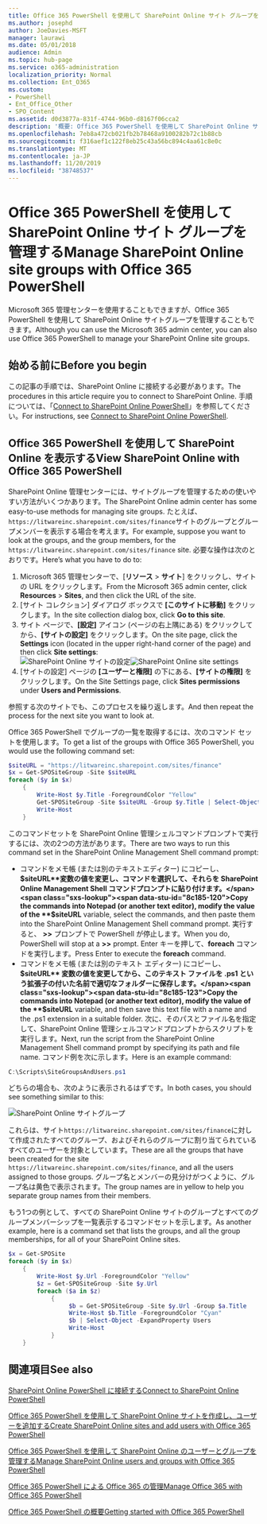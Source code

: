 ```yaml
---
title: Office 365 PowerShell を使用して SharePoint Online サイト グループを管理する
ms.author: josephd
author: JoeDavies-MSFT
manager: laurawi
ms.date: 05/01/2018
audience: Admin
ms.topic: hub-page
ms.service: o365-administration
localization_priority: Normal
ms.collection: Ent_O365
ms.custom:
- PowerShell
- Ent_Office_Other
- SPO_Content
ms.assetid: d0d3877a-831f-4744-96b0-d8167f06cca2
description: '概要: Office 365 PowerShell を使用して SharePoint Online サイトグループを管理します。'
ms.openlocfilehash: 7eb8a472cb021fb2b78468a9100282b72c1b88cb
ms.sourcegitcommit: f316aef1c122f8eb25c43a56bc894c4aa61c8e0c
ms.translationtype: MT
ms.contentlocale: ja-JP
ms.lasthandoff: 11/20/2019
ms.locfileid: "38748537"
---
```

# <a name="manage-sharepoint-online-site-groups-with-office-365-powershell"></a><span data-ttu-id="8c185-103">Office 365 PowerShell を使用して SharePoint Online サイト グループを管理する</span><span class="sxs-lookup"><span data-stu-id="8c185-103">Manage SharePoint Online site groups with Office 365 PowerShell</span></span>

<span data-ttu-id="8c185-104">Microsoft 365 管理センターを使用することもできますが、Office 365 PowerShell を使用して SharePoint Online サイトグループを管理することもできます。</span><span class="sxs-lookup"><span data-stu-id="8c185-104">Although you can use the Microsoft 365 admin center, you can also use Office 365 PowerShell to manage your SharePoint Online site groups.</span></span>

## <a name="before-you-begin"></a><span data-ttu-id="8c185-105">始める前に</span><span class="sxs-lookup"><span data-stu-id="8c185-105">Before you begin</span></span>

<span data-ttu-id="8c185-106">この記事の手順では、SharePoint Online に接続する必要があります。</span><span class="sxs-lookup"><span data-stu-id="8c185-106">The procedures in this article require you to connect to SharePoint Online.</span></span> <span data-ttu-id="8c185-107">手順については、「[Connect to SharePoint Online PowerShell](https://docs.microsoft.com/powershell/sharepoint/sharepoint-online/connect-sharepoint-online?view=sharepoint-ps)」を参照してください。</span><span class="sxs-lookup"><span data-stu-id="8c185-107">For instructions, see [Connect to SharePoint Online PowerShell](https://docs.microsoft.com/powershell/sharepoint/sharepoint-online/connect-sharepoint-online?view=sharepoint-ps).</span></span>

## <a name="view-sharepoint-online-with-office-365-powershell"></a><span data-ttu-id="8c185-108">Office 365 PowerShell を使用して SharePoint Online を表示する</span><span class="sxs-lookup"><span data-stu-id="8c185-108">View SharePoint Online with Office 365 PowerShell</span></span>

<span data-ttu-id="8c185-109">SharePoint Online 管理センターには、サイトグループを管理するための使いやすい方法がいくつかあります。</span><span class="sxs-lookup"><span data-stu-id="8c185-109">The SharePoint Online admin center has some easy-to-use methods for managing site groups.</span></span> <span data-ttu-id="8c185-110">たとえば、 `https://litwareinc.sharepoint.com/sites/finance`サイトのグループとグループメンバーを表示する場合を考えます。</span><span class="sxs-lookup"><span data-stu-id="8c185-110">For example, suppose you want to look at the groups, and the group members, for the `https://litwareinc.sharepoint.com/sites/finance` site.</span></span> <span data-ttu-id="8c185-111">必要な操作は次のとおりです。</span><span class="sxs-lookup"><span data-stu-id="8c185-111">Here’s what you have to do to:</span></span>

1. <span data-ttu-id="8c185-112">Microsoft 365 管理センターで、[**リソース** > **サイト**] をクリックし、サイトの URL をクリックします。</span><span class="sxs-lookup"><span data-stu-id="8c185-112">From the Microsoft 365 admin center, click **Resources** > **Sites**, and then click the URL of the site.</span></span>
2. <span data-ttu-id="8c185-113">[サイト コレクション] ダイアログ ボックスで **[このサイトに移動]** をクリックします。</span><span class="sxs-lookup"><span data-stu-id="8c185-113">In the site collection dialog box, click **Go to this site**.</span></span>
3. <span data-ttu-id="8c185-114">サイト ページで、**[設定]** アイコン (ページの右上隅にある) をクリックしてから、**[サイトの設定]** をクリックします。</span><span class="sxs-lookup"><span data-stu-id="8c185-114">On the site page, click the **Settings** icon (located in the upper right-hand corner of the page) and then click **Site settings**:</span></span><br/>
<span data-ttu-id="8c185-115">![SharePoint Online サイトの設定](media/spo-site-settings.png)</span><span class="sxs-lookup"><span data-stu-id="8c185-115">![SharePoint Online site settings](media/spo-site-settings.png)</span></span><br/>
4. <span data-ttu-id="8c185-116">[サイトの設定] ページの **[ユーザーと権限]** の下にある、**[サイトの権限]** をクリックします。</span><span class="sxs-lookup"><span data-stu-id="8c185-116">On the Site Settings page, click **Sites permissions** under **Users and Permissions**.</span></span>

<span data-ttu-id="8c185-117">参照する次のサイトでも、このプロセスを繰り返します。</span><span class="sxs-lookup"><span data-stu-id="8c185-117">And then repeat the process for the next site you want to look at.</span></span>

<span data-ttu-id="8c185-118">Office 365 PowerShell でグループの一覧を取得するには、次のコマンド セットを使用します。</span><span class="sxs-lookup"><span data-stu-id="8c185-118">To get a list of the groups with Office 365 PowerShell, you would use the following command set:</span></span>

```powershell
$siteURL = "https://litwareinc.sharepoint.com/sites/finance"
$x = Get-SPOSiteGroup -Site $siteURL
foreach ($y in $x)
    {
        Write-Host $y.Title -ForegroundColor "Yellow"
        Get-SPOSiteGroup -Site $siteURL -Group $y.Title | Select-Object -ExpandProperty Users
        Write-Host
    }
```

<span data-ttu-id="8c185-119">このコマンドセットを SharePoint Online 管理シェルコマンドプロンプトで実行するには、次の2つの方法があります。</span><span class="sxs-lookup"><span data-stu-id="8c185-119">There are two ways to run this command set in the SharePoint Online Management Shell command prompt:</span></span>

- <span data-ttu-id="8c185-120">コマンドをメモ帳 (または別のテキストエディター) にコピーし、 **$siteURL**変数の値を変更し、コマンドを選択して、それらを SharePoint Online Management Shell コマンドプロンプトに貼り付けます。</span><span class="sxs-lookup"><span data-stu-id="8c185-120">Copy the commands into Notepad (or another text editor), modify the value of the **$siteURL** variable, select the commands, and then paste them into the SharePoint Online Management Shell command prompt.</span></span> <span data-ttu-id="8c185-121">実行すると、 **>>** プロンプトで PowerShell が停止します。</span><span class="sxs-lookup"><span data-stu-id="8c185-121">When you do, PowerShell will stop at a **>>** prompt.</span></span> <span data-ttu-id="8c185-122">Enter キーを押して、**foreach** コマンドを実行します。</span><span class="sxs-lookup"><span data-stu-id="8c185-122">Press Enter to execute the **foreach** command.</span></span><br/>
- <span data-ttu-id="8c185-123">コマンドをメモ帳 (または別のテキスト エディター) にコピーし、**$siteURL** 変数の値を変更してから、このテキスト ファイルを .ps1 という拡張子の付いた名前で適切なフォルダーに保存します。</span><span class="sxs-lookup"><span data-stu-id="8c185-123">Copy the commands into Notepad (or another text editor), modify the value of the **$siteURL** variable, and then save this text file with a name and the .ps1 extension in a suitable folder.</span></span> <span data-ttu-id="8c185-124">次に、そのパスとファイル名を指定して、SharePoint Online 管理シェルコマンドプロンプトからスクリプトを実行します。</span><span class="sxs-lookup"><span data-stu-id="8c185-124">Next, run the script from the SharePoint Online Management Shell command prompt by specifying its path and file name.</span></span> <span data-ttu-id="8c185-125">コマンド例を次に示します。</span><span class="sxs-lookup"><span data-stu-id="8c185-125">Here is an example command:</span></span>

```powershell
C:\Scripts\SiteGroupsAndUsers.ps1
```

<span data-ttu-id="8c185-126">どちらの場合も、次のように表示されるはずです。</span><span class="sxs-lookup"><span data-stu-id="8c185-126">In both cases, you should see something similar to this:</span></span>

![SharePoint Online サイトグループ](media/SPO-site-groups.png)

<span data-ttu-id="8c185-128">これらは、サイト`https://litwareinc.sharepoint.com/sites/finance`に対して作成されたすべてのグループ、およびそれらのグループに割り当てられているすべてのユーザーを対象としています。</span><span class="sxs-lookup"><span data-stu-id="8c185-128">These are all the groups that have been created for the site `https://litwareinc.sharepoint.com/sites/finance`, and all the users assigned to those groups.</span></span> <span data-ttu-id="8c185-129">グループ名とメンバーの見分けがつくように、グループ名は黄色で表示されます。</span><span class="sxs-lookup"><span data-stu-id="8c185-129">The group names are in yellow to help you separate group names from their members.</span></span>

<span data-ttu-id="8c185-130">もう1つの例として、すべての SharePoint Online サイトのグループとすべてのグループメンバーシップを一覧表示するコマンドセットを示します。</span><span class="sxs-lookup"><span data-stu-id="8c185-130">As another example, here is a command set that lists the groups, and all the group memberships, for all of your SharePoint Online sites.</span></span>

```powershell
$x = Get-SPOSite
foreach ($y in $x)
    {
        Write-Host $y.Url -ForegroundColor "Yellow"
        $z = Get-SPOSiteGroup -Site $y.Url
        foreach ($a in $z)
            {
                 $b = Get-SPOSiteGroup -Site $y.Url -Group $a.Title 
                 Write-Host $b.Title -ForegroundColor "Cyan"
                 $b | Select-Object -ExpandProperty Users
                 Write-Host
            }
    }
```
    
## <a name="see-also"></a><span data-ttu-id="8c185-131">関連項目</span><span class="sxs-lookup"><span data-stu-id="8c185-131">See also</span></span>

[<span data-ttu-id="8c185-132">SharePoint Online PowerShell に接続する</span><span class="sxs-lookup"><span data-stu-id="8c185-132">Connect to SharePoint Online PowerShell</span></span>](https://docs.microsoft.com/powershell/sharepoint/sharepoint-online/connect-sharepoint-online?view=sharepoint-ps)

[<span data-ttu-id="8c185-133">Office 365 PowerShell を使用して SharePoint Online サイトを作成し、ユーザーを追加する</span><span class="sxs-lookup"><span data-stu-id="8c185-133">Create SharePoint Online sites and add users with Office 365 PowerShell</span></span>](create-sharepoint-sites-and-add-users-with-powershell.md)

[<span data-ttu-id="8c185-134">Office 365 PowerShell を使用して SharePoint Online のユーザーとグループを管理する</span><span class="sxs-lookup"><span data-stu-id="8c185-134">Manage SharePoint Online users and groups with Office 365 PowerShell</span></span>](manage-sharepoint-users-and-groups-with-powershell.md)

[<span data-ttu-id="8c185-135">Office 365 PowerShell による Office 365 の管理</span><span class="sxs-lookup"><span data-stu-id="8c185-135">Manage Office 365 with Office 365 PowerShell</span></span>](manage-office-365-with-office-365-powershell.md)
  
[<span data-ttu-id="8c185-136">Office 365 PowerShell の概要</span><span class="sxs-lookup"><span data-stu-id="8c185-136">Getting started with Office 365 PowerShell</span></span>](getting-started-with-office-365-powershell.md)

